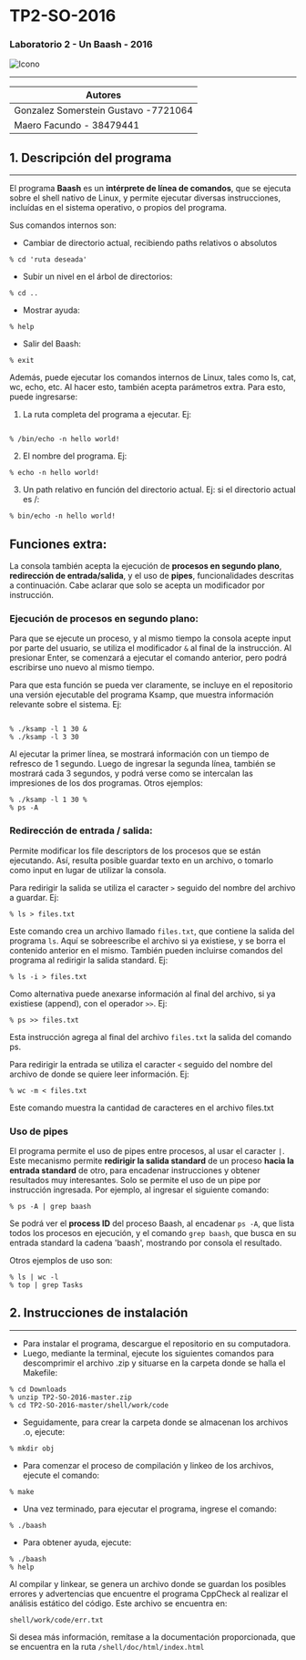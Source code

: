 # TP2-SO-2016 

### Laboratorio 2 - Un Baash - 2016 
![Icono](http://i0.wp.com/blog.desdelinux.net/wp-content/uploads/2012/10/terminal5.jpg?w=640)
___
|Autores                               |
|------------------------------------|
|Gonzalez Somerstein Gustavo -7721064  |
|Maero Facundo - 38479441              |

## 1. Descripción del programa
---
El programa **Baash** es un **intérprete de línea de comandos**, que se ejecuta sobre el shell nativo de Linux, y permite ejecutar diversas instrucciones, incluídas en el sistema operativo, o propios del programa.

Sus comandos internos son:

- Cambiar de directorio actual, recibiendo paths relativos o absolutos
```
% cd 'ruta deseada'
```

- Subir un nivel en el árbol de directorios:
```
% cd ..
```
- Mostrar ayuda:
```
% help
```
- Salir del Baash:
```
% exit
```

Además, puede ejecutar los comandos internos de Linux, tales como ls, cat, wc, echo, etc. Al hacer esto, también acepta parámetros extra.
Para esto, puede ingresarse:

 1. La ruta completa del programa a ejecutar. Ej: 
```

% /bin/echo -n hello world!
```
 2. El nombre del programa. Ej:
```
% echo -n hello world!
```
 3. Un path relativo en función del directorio actual. Ej: si el directorio actual es /:
```
% bin/echo -n hello world!
```
## Funciones extra:
La consola también acepta la ejecución de **procesos en segundo plano**, **redirección de entrada/salida**, y el uso de **pipes**, funcionalidades descritas a continuación.
 Cabe aclarar que solo se acepta un modificador por instrucción.
 
 
### Ejecución de procesos en segundo plano:

Para que se ejecute un proceso, y al mismo tiempo la consola acepte input por parte del usuario, se utiliza el modificador `&` al final de la instrucción. Al presionar Enter, se comenzará a ejecutar el comando anterior, pero podrá escribirse uno nuevo al mismo tiempo. 

Para que esta función se pueda ver claramente, se incluye en el repositorio una versión ejecutable del programa Ksamp, que muestra información relevante sobre el sistema. Ej:

```

% ./ksamp -l 1 30 &
% ./ksamp -l 3 30
```
Al ejecutar la primer línea, se mostrará información con un tiempo de refresco de 1 segundo. 
Luego de ingresar la segunda línea, también se mostrará cada 3 segundos, y podrá verse como se intercalan las impresiones de los dos programas. Otros ejemplos:

```
% ./ksamp -l 1 30 %
% ps -A
```

### Redirección de entrada / salida:

Permite modificar los file descriptors de los procesos que se están ejecutando.  Así, resulta posible guardar texto en un archivo, o tomarlo como input en lugar de utilizar la consola.

Para redirigir la salida se utiliza el caracter `>` seguido del nombre del archivo a guardar. Ej:

```
% ls > files.txt
```

Este comando crea un archivo llamado `files.txt`, que contiene la salida del programa `ls`. Aquí se sobreescribe el archivo si ya existiese, y se borra el contenido anterior en el mismo. También pueden incluirse comandos del programa al redirigir la salida standard. Ej:

```
% ls -i > files.txt
```

Como alternativa puede anexarse información al final del archivo, si ya existiese (append), con el operador `>>`. Ej:

```
% ps >> files.txt
```
Esta instrucción agrega al final del archivo `files.txt` la salida del comando ps.

Para redirigir la entrada se utiliza el caracter `<` seguido del nombre del archivo de donde se quiere leer información. Ej:

```
% wc -m < files.txt
```
Este comando muestra la cantidad de caracteres en el archivo files.txt

### Uso de pipes

El programa permite el uso de pipes entre procesos, al usar el caracter `|`. Este mecanismo permite **redirigir la salida standard** de un proceso **hacia la entrada standard** de otro, para encadenar instrucciones y obtener resultados muy interesantes.
Solo se permite el uso de un pipe por instrucción ingresada.
Por ejemplo, al ingresar el siguiente comando:

```
% ps -A | grep baash
```
Se podrá ver el **process ID** del proceso Baash, al encadenar `ps -A`, que lista todos los procesos en ejecución, y el comando `grep baash`, que busca en su entrada standard la cadena 'baash', mostrando por consola el resultado.

Otros ejemplos de uso son:
```
% ls | wc -l
% top | grep Tasks
```

## 2. Instrucciones de instalación
---
 - Para instalar el programa, descargue el repositorio en su computadora.
 - Luego, mediante la terminal, ejecute los siguientes comandos para descomprimir el archivo .zip y situarse en la carpeta donde se halla el Makefile:
```
% cd Downloads
% unzip TP2-SO-2016-master.zip
% cd TP2-SO-2016-master/shell/work/code
```
 - Seguidamente, para crear la carpeta donde se almacenan los archivos .o, ejecute:
```
% mkdir obj
```
 - Para comenzar el proceso de compilación y linkeo de los archivos, ejecute el comando:
```
% make
```
 
 - Una vez terminado, para ejecutar el programa, ingrese el comando: 
```
% ./baash
```

 - Para obtener ayuda, ejecute:
```
% ./baash
% help
```
Al compilar y linkear, se genera un archivo donde se guardan los posibles errores y advertencias que encuentre el programa CppCheck al realizar el análisis estático del código. Este archivo se encuentra en:
```
shell/work/code/err.txt
```
Si desea más información, remítase a la documentación proporcionada, que se encuentra en la ruta ```/shell/doc/html/index.html```
